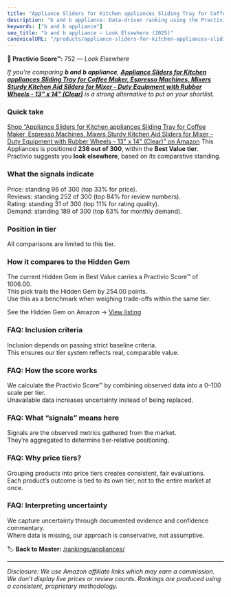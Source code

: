 ```yaml
---
title: "Appliance Sliders for Kitchen appliances Sliding Tray for Coffee Maker, Espresso Machines, Mixers Sturdy Kitchen Aid Sliders for Mixer - Duty Equipment with Rubber Wheels - 13\" x 14\" (Clear)"
description: "b and b appliance: Data-driven ranking using the Practivio Score™. Positioned by quality, value, demand, findability, momentum."
keywords: ["b and b appliance"]
seo_title: "b and b appliance — Look Elsewhere (2025)"
canonicalURL: "/products/appliance-sliders-for-kitchen-appliances-sliding-tray-for-coffee-maker-espresso-machines-mixers-sturdy-kitchen-aid-sliders-for-mixer-duty-equipment-with-rubber-wheels-13-x-14-clear-B0DMVN3SDY/"
---
```


**🚫 Practivio Score™:** 752 — _Look Elsewhere_


*If you're comparing **b and b appliance**, **[Appliance Sliders for Kitchen appliances Sliding Tray for Coffee Maker, Espresso Machines, Mixers Sturdy Kitchen Aid Sliders for Mixer - Duty Equipment with Rubber Wheels - 13" x 14" (Clear)](https://www.amazon.com/dp/B0DMVN3SDY?tag=practivio-20)** is a strong alternative to put on your shortlist.*
### Quick take
[Shop “Appliance Sliders for Kitchen appliances Sliding Tray for Coffee Maker, Espresso Machines, Mixers Sturdy Kitchen Aid Sliders for Mixer - Duty Equipment with Rubber Wheels - 13" x 14" (Clear)” on Amazon](https://www.amazon.com/dp/B0DMVN3SDY?tag=practivio-20)
This Appliances is positioned **236 out of 300**, within the **Best Value tier**.  
Practivio suggests you **look elsewhere**, based on its comparative standing.

### What the signals indicate
Price: standing 98 of 300 (top 33% for price).  
Reviews: standing 252 of 300 (top 84% for review numbers).  
Rating: standing 31 of 300 (top 11% for rating quality).  
Demand: standing 189 of 300 (top 63% for monthly demand).

### Position in tier
All comparisons are limited to this tier.

### How it compares to the Hidden Gem
The current Hidden Gem in Best Value carries a Practivio Score™ of 1006.00.  
This pick trails the Hidden Gem by 254.00 points.  
Use this as a benchmark when weighing trade-offs within the same tier.  

See the Hidden Gem on Amazon → [View listing](https://www.amazon.com/dp/B0764HS4SL?tag=practivio-20)

### FAQ: Inclusion criteria
Inclusion depends on passing strict baseline criteria.  
This ensures our tier system reflects real, comparable value.

### FAQ: How the score works
We calculate the Practivio Score™ by combining observed data into a 0–100 scale per tier.  
Unavailable data increases uncertainty instead of being replaced.

### FAQ: What “signals” means here
Signals are the observed metrics gathered from the market.  
They’re aggregated to determine tier-relative positioning.

### FAQ: Why price tiers?
Grouping products into price tiers creates consistent, fair evaluations.  
Each product’s outcome is tied to its own tier, not to the entire market at once.

### FAQ: Interpreting uncertainty
We capture uncertainty through documented evidence and confidence commentary.  
Where data is missing, our approach is conservative, not assumptive.


🏷️ **Back to Master:** [/rankings/appliances/](/rankings/appliances/)

---
_Disclosure: We use Amazon affiliate links which may earn a commission. We don’t display live prices or review counts. Rankings are produced using a consistent, proprietary methodology._
